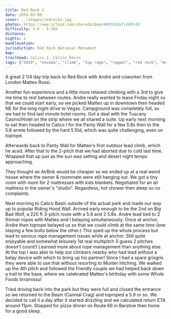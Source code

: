 ```yaml
---
title: Red Rock 2
date: 2019-03-09
cover: ../images/redrock2.jpg
photos: https://www.icloud.com/sharedalbum/#B0YGDdyTvGW9l40
difficulty: 5.6 - 5.10d
distance:
nights: 2
maxElevation:
jurisdiction: Red Rock National Monument
map:
trailhead: Calico I, Calico Basin
tags: ["2019", "nevada", "climb", "top rope", "rappel", "red rock", "multipitch", "2 ropes"]
---
```


A great 2 1/4 day trip back to Red Rock with Andre and coworker from London
Matteo Rossi.

Another fun experience and a little more relaxed climbing with a 3rd to give me
time to rest between routes.  Andre really wanted to leave Friday night so that
we could start early, so we picked Matteo up in downtown then headed NE for
the long night drive to Vegas.  Campground was completely full, so we had to
find last minute hotel rooms.  Got a deal with the Tuscany Casino/Hotel on the
strip where we all shared a suite.  Up early next morning to eat then headed to
Calico I for the Panty Wall for a few 5.8s then to the 5.6 arrete followed by
the hard 5.10d, which was quite challenging, even on toprope.

Afterwards back to Panty Wall for Matteo's first outdoor lead climb, which he
aced.  After that to the 2-pitch that we had aborted due to cold last time.
Wrapped that up just as the sun was setting and desert night temps approaching.

They thought an AirBnb would be cheaper so we ended up at a real weird house
where the owner & roommate were still hanging out.  We got a tiny room with
room for 2 mattresses with kids blankets.  Negotiated for an air mattress in
the owner's "studio".  Regardless, hot shower then sleep so no complaints.

Next morning to Calico Basin outside of the actual park and made our way up to
popular Riding Hood Wall.  Arrived early enough to be the 2nd on Big Bad Wolf,
a 220 ft 3-pitch route with a 5.9 and 2 5.8s.  Andre lead tied to 2 thinner
ropes with Matteo and I belaying simultaneously.  Once at anchor, Andre then
toprope belayed us so that we could climb at the same time (one staying a few
bolts below the other.)  This sped up the whole process but lead to serious
rope management issues while at anchor.  Still quite enjoyable and somewhat
leisurely 1st real multipitch (I guess 2 pitches doesn't count!)  Learned more
about rope management than anything else.  At the top I was able to help out
climbers nearby who had lead without a belay device with which to bring up his
partner!  Since I had a spare grisgris they were able to use that without
resorting to Munter hitching.  We walked up the 4th pitch and followed the
friendly couple we had helped back down a trail to the base, where we
celebrated Matteo's birthday with some Whole Foods tirramissu!

Tried driving back into the park but they were full and closed the entrance so
we returned to the Basin (Cannial Crag) and toproped a 5.9 or so.  We decided to call it a day
after it started drizzling and we calculated return ETA around 11pm.  Stopped
for pizza dinner on Route 66 in Barstow then home for a good sleep.



